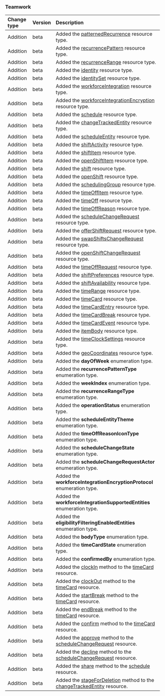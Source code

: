 ### Teamwork

| **Change type** | **Version** | **Description** |
|:---|:---|:---|
|Addition|beta|Added the [patternedRecurrence](https://docs.microsoft.com/en-us/graph/api/resources/patternedRecurrence?view=graph-rest-beta) resource type.|
|Addition|beta|Added the [recurrencePattern](https://docs.microsoft.com/en-us/graph/api/resources/recurrencePattern?view=graph-rest-beta) resource type.|
|Addition|beta|Added the [recurrenceRange](https://docs.microsoft.com/en-us/graph/api/resources/recurrenceRange?view=graph-rest-beta) resource type.|
|Addition|beta|Added the [identity](https://docs.microsoft.com/en-us/graph/api/resources/identity?view=graph-rest-beta) resource type.|
|Addition|beta|Added the [identitySet](https://docs.microsoft.com/en-us/graph/api/resources/identitySet?view=graph-rest-beta) resource type.|
|Addition|beta|Added the [workforceIntegration](https://docs.microsoft.com/en-us/graph/api/resources/workforceIntegration?view=graph-rest-beta) resource type.|
|Addition|beta|Added the [workforceIntegrationEncryption](https://docs.microsoft.com/en-us/graph/api/resources/workforceIntegrationEncryption?view=graph-rest-beta) resource type.|
|Addition|beta|Added the [schedule](https://docs.microsoft.com/en-us/graph/api/resources/schedule?view=graph-rest-beta) resource type.|
|Addition|beta|Added the [changeTrackedEntity](https://docs.microsoft.com/en-us/graph/api/resources/changeTrackedEntity?view=graph-rest-beta) resource type.|
|Addition|beta|Added the [scheduleEntity](https://docs.microsoft.com/en-us/graph/api/resources/scheduleEntity?view=graph-rest-beta) resource type.|
|Addition|beta|Added the [shiftActivity](https://docs.microsoft.com/en-us/graph/api/resources/shiftActivity?view=graph-rest-beta) resource type.|
|Addition|beta|Added the [shiftItem](https://docs.microsoft.com/en-us/graph/api/resources/shiftItem?view=graph-rest-beta) resource type.|
|Addition|beta|Added the [openShiftItem](https://docs.microsoft.com/en-us/graph/api/resources/openShiftItem?view=graph-rest-beta) resource type.|
|Addition|beta|Added the [shift](https://docs.microsoft.com/en-us/graph/api/resources/shift?view=graph-rest-beta) resource type.|
|Addition|beta|Added the [openShift](https://docs.microsoft.com/en-us/graph/api/resources/openShift?view=graph-rest-beta) resource type.|
|Addition|beta|Added the [schedulingGroup](https://docs.microsoft.com/en-us/graph/api/resources/schedulingGroup?view=graph-rest-beta) resource type.|
|Addition|beta|Added the [timeOffItem](https://docs.microsoft.com/en-us/graph/api/resources/timeOffItem?view=graph-rest-beta) resource type.|
|Addition|beta|Added the [timeOff](https://docs.microsoft.com/en-us/graph/api/resources/timeOff?view=graph-rest-beta) resource type.|
|Addition|beta|Added the [timeOffReason](https://docs.microsoft.com/en-us/graph/api/resources/timeOffReason?view=graph-rest-beta) resource type.|
|Addition|beta|Added the [scheduleChangeRequest](https://docs.microsoft.com/en-us/graph/api/resources/scheduleChangeRequest?view=graph-rest-beta) resource type.|
|Addition|beta|Added the [offerShiftRequest](https://docs.microsoft.com/en-us/graph/api/resources/offerShiftRequest?view=graph-rest-beta) resource type.|
|Addition|beta|Added the [swapShiftsChangeRequest](https://docs.microsoft.com/en-us/graph/api/resources/swapShiftsChangeRequest?view=graph-rest-beta) resource type.|
|Addition|beta|Added the [openShiftChangeRequest](https://docs.microsoft.com/en-us/graph/api/resources/openShiftChangeRequest?view=graph-rest-beta) resource type.|
|Addition|beta|Added the [timeOffRequest](https://docs.microsoft.com/en-us/graph/api/resources/timeOffRequest?view=graph-rest-beta) resource type.|
|Addition|beta|Added the [shiftPreferences](https://docs.microsoft.com/en-us/graph/api/resources/shiftPreferences?view=graph-rest-beta) resource type.|
|Addition|beta|Added the [shiftAvailability](https://docs.microsoft.com/en-us/graph/api/resources/shiftAvailability?view=graph-rest-beta) resource type.|
|Addition|beta|Added the [timeRange](https://docs.microsoft.com/en-us/graph/api/resources/timeRange?view=graph-rest-beta) resource type.|
|Addition|beta|Added the [timeCard](https://docs.microsoft.com/en-us/graph/api/resources/timeCard?view=graph-rest-beta) resource type.|
|Addition|beta|Added the [timeCardEntry](https://docs.microsoft.com/en-us/graph/api/resources/timeCardEntry?view=graph-rest-beta) resource type.|
|Addition|beta|Added the [timeCardBreak](https://docs.microsoft.com/en-us/graph/api/resources/timeCardBreak?view=graph-rest-beta) resource type.|
|Addition|beta|Added the [timeCardEvent](https://docs.microsoft.com/en-us/graph/api/resources/timeCardEvent?view=graph-rest-beta) resource type.|
|Addition|beta|Added the [itemBody](https://docs.microsoft.com/en-us/graph/api/resources/itemBody?view=graph-rest-beta) resource type.|
|Addition|beta|Added the [timeClockSettings](https://docs.microsoft.com/en-us/graph/api/resources/timeClockSettings?view=graph-rest-beta) resource type.|
|Addition|beta|Added the [geoCoordinates](https://docs.microsoft.com/en-us/graph/api/resources/geoCoordinates?view=graph-rest-beta) resource type.|
|Addition|beta|Added the **dayOfWeek** enumeration type.|
|Addition|beta|Added the **recurrencePatternType** enumeration type.|
|Addition|beta|Added the **weekIndex** enumeration type.|
|Addition|beta|Added the **recurrenceRangeType** enumeration type.|
|Addition|beta|Added the **operationStatus** enumeration type.|
|Addition|beta|Added the **scheduleEntityTheme** enumeration type.|
|Addition|beta|Added the **timeOffReasonIconType** enumeration type.|
|Addition|beta|Added the **scheduleChangeState** enumeration type.|
|Addition|beta|Added the **scheduleChangeRequestActor** enumeration type.|
|Addition|beta|Added the **workforceIntegrationEncryptionProtocol** enumeration type.|
|Addition|beta|Added the **workforceIntegrationSupportedEntities** enumeration type.|
|Addition|beta|Added the **eligibilityFilteringEnabledEntities** enumeration type.|
|Addition|beta|Added the **bodyType** enumeration type.|
|Addition|beta|Added the **timeCardState** enumeration type.|
|Addition|beta|Added the **confirmedBy** enumeration type.|
|Addition|beta|Added the [clockIn](https://docs.microsoft.com/en-us/graph/api/timeCard-clockIn?view=graph-rest-beta) method to the [timeCard](https://docs.microsoft.com/en-us/graph/api/resources/timeCard?view=graph-rest-beta) resource.|
|Addition|beta|Added the [clockOut](https://docs.microsoft.com/en-us/graph/api/timeCard-clockOut?view=graph-rest-beta) method to the [timeCard](https://docs.microsoft.com/en-us/graph/api/resources/timeCard?view=graph-rest-beta) resource.|
|Addition|beta|Added the [startBreak](https://docs.microsoft.com/en-us/graph/api/timeCard-startBreak?view=graph-rest-beta) method to the [timeCard](https://docs.microsoft.com/en-us/graph/api/resources/timeCard?view=graph-rest-beta) resource.|
|Addition|beta|Added the [endBreak](https://docs.microsoft.com/en-us/graph/api/timeCard-endBreak?view=graph-rest-beta) method to the [timeCard](https://docs.microsoft.com/en-us/graph/api/resources/timeCard?view=graph-rest-beta) resource.|
|Addition|beta|Added the [confirm](https://docs.microsoft.com/en-us/graph/api/timeCard-confirm?view=graph-rest-beta) method to the [timeCard](https://docs.microsoft.com/en-us/graph/api/resources/timeCard?view=graph-rest-beta) resource.|
|Addition|beta|Added the [approve](https://docs.microsoft.com/en-us/graph/api/scheduleChangeRequest-approve?view=graph-rest-beta) method to the [scheduleChangeRequest](https://docs.microsoft.com/en-us/graph/api/resources/scheduleChangeRequest?view=graph-rest-beta) resource.|
|Addition|beta|Added the [decline](https://docs.microsoft.com/en-us/graph/api/scheduleChangeRequest-decline?view=graph-rest-beta) method to the [scheduleChangeRequest](https://docs.microsoft.com/en-us/graph/api/resources/scheduleChangeRequest?view=graph-rest-beta) resource.|
|Addition|beta|Added the [share](https://docs.microsoft.com/en-us/graph/api/schedule-share?view=graph-rest-beta) method to the [schedule](https://docs.microsoft.com/en-us/graph/api/resources/schedule?view=graph-rest-beta) resource.|
|Addition|beta|Added the [stageForDeletion](https://docs.microsoft.com/en-us/graph/api/changeTrackedEntity-stageForDeletion?view=graph-rest-beta) method to the [changeTrackedEntity](https://docs.microsoft.com/en-us/graph/api/resources/changeTrackedEntity?view=graph-rest-beta) resource.|
